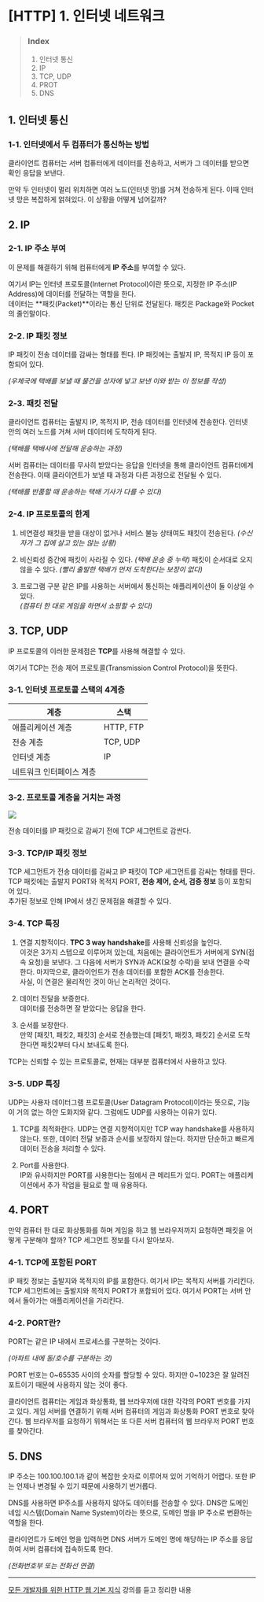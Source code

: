 # [HTTP] 1. 인터넷 네트워크

> ### Index
>
> 1. 인터넷 통신
> 2. IP
> 3. TCP, UDP
> 4. PROT
> 5. DNS

## 1. 인터넷 통신

### 1-1. 인터넷에서 두 컴퓨터가 통신하는 방법

클라이언트 컴퓨터는 서버 컴퓨터에게 데이터를 전송하고, 서버가 그 데이터를 받으면 확인 응답을 보낸다.

만약 두 인터넷이 멀리 위치하면 여러 노드(인터넷 망)를 거쳐 전송하게 된다. 이때 인터넷 망은 복잡하게 얽혀있다. 이 상황을 어떻게 넘어갈까?

## 2. IP

### 2-1. IP 주소 부여

이 문제를 해결하기 위해 컴퓨터에게 **IP 주소**를 부여할 수 있다.

여기서 IP는 인터넷 프로토콜(Internet Protocol)이란 뜻으로, 지정한 IP 주소(IP Address)에 데이터를 전달하는 역할을 한다.  
데이터는 **패킷(Packet)**이라는 통신 단위로 전달된다. 패킷은 Package와 Pocket의 줄인말이다.

### 2-2. IP 패킷 정보

IP 패킷이 전송 데이터를 감싸는 형태를 띈다. IP 패킷에는 출발지 IP, 목적지 IP 등이 포함되어 있다.

_(우체국에 택배를 보낼 때 물건을 상자에 넣고 보낸 이와 받는 이 정보를 작성)_

### 2-3. 패킷 전달

클라이언트 컴퓨터는 출발지 IP, 목적지 IP, 전송 데이터를 인터넷에 전송한다. 인터넷 안의 여러 노드를 거쳐 서버 데이터에 도착하게 된다.

_(택배를 택배사에 전달해 운송하는 과정)_

서버 컴퓨터는 데이터를 무사히 받았다는 응답을 인터넷을 통해 클라이언트 컴퓨터에게 전송한다. 이때 클라이언트가 보낼 때 과정과 다른 과정으로 전달될 수 있다.

_(택배를 반품할 때 운송하는 택배 기사가 다를 수 있다)_

### 2-4. IP 프로토콜의 한계

1. 비연결성
   패킷을 받을 대상이 없거나 서비스 불능 상태여도 패킷이 전송된다.
   _(수신자가 그 집에 살고 있는 않는 상황)_

2. 비신뢰성
   중간에 패킷이 사라질 수 있다. _(택배 운송 중 누락)_
   패킷이 순서대로 오지 않을 수 있다. _(빨리 출발한 택배가 먼저 도착한다는 보장이 없다)_

3. 프로그램 구분
   같은 IP를 사용하는 서버에서 통신하는 애플리케이션이 둘 이상일 수 있다.  
   _(컴퓨터 한 대로 게임을 하면서 쇼핑할 수 있다)_

## 3. TCP, UDP

IP 프로토콜의 이러한 문제점은 **TCP**를 사용해 해결할 수 있다.

여기서 TCP는 전송 제어 프로토콜(Transmission Control Protocol)을 뜻한다.

### 3-1. 인터넷 프로토콜 스택의 4계층

| 계층                     | 스택      |
| ------------------------ | --------- |
| 애플리케이션 계층        | HTTP, FTP |
| 전송 계층                | TCP, UDP  |
| 인터넷 계층              | IP        |
| 네트워크 인터페이스 계층 |           |

### 3-2. 프로토콜 계층을 거치는 과정

![](https://velog.velcdn.com/images/yeonsubaek/post/ce2291cc-634f-46c6-b314-aea8f8bd90a9/image.jpeg)

전송 데이터를 IP 패킷으로 감싸기 전에 TCP 세그먼트로 감싼다.

### 3-3. TCP/IP 패킷 정보

TCP 세그먼트가 전송 데이터를 감싸고 IP 패킷이 TCP 세그먼트를 감싸는 형태를 띈다. TCP 패킷에는 출발지 PORT와 목적지 PORT, **전송 제어, 순서, 검증 정보** 등이 포함되어 있다.  
추가된 정보로 인해 IP에서 생긴 문제점을 해결할 수 있다.

### 3-4. TCP 특징

1. 연결 지향적이다.
   **TPC 3 way handshake**를 사용해 신뢰성을 높인다.  
   이것은 3가지 스텝으로 이루어져 있는데, 처음에는 클라이언트가 서버에게 SYN(접속 요청)을 보낸다. 그 다음에 서버가 SYN과 ACK(요청 수락)을 보내 연결을 수락한다. 마지막으로, 클라이언트가 전송 데이터를 포함한 ACK를 전송한다.  
   사실, 이 연결은 물리적인 것이 아닌 논리적인 것이다.

2. 데이터 전달을 보증한다.  
   데이터를 전송하면 잘 받았다는 응답을 한다.

3. 순서를 보장한다.  
   만약 [패킷1, 패킷2, 패킷3] 순서로 전송했는데 [패킷1, 패킷3, 패킷2] 순서로 도착한다면 패킷2부터 다시 보내도록 한다.

TCP는 신뢰할 수 있는 프로토콜로, 현재는 대부분 컴퓨터에서 사용하고 있다.

### 3-5. UDP 특징

UDP는 사용자 데이터그램 프로토콜(User Datagram Protocol)이라는 뜻으로, 기능이 거의 없는 하얀 도화지와 같다. 그럼에도 UDP를 사용하는 이유가 있다.

1. TCP를 최적화한다.
   UDP는 연결 지향적이지만 TCP way handshake를 사용하지 않는다. 또한, 데이터 전달 보증과 순서를 보장하지 않는다. 하지만 단순하고 빠르게 데이터 전송을 처리할 수 있다.

2. Port를 사용한다.  
   IP와 유사하지만 PORT를 사용한다는 점에서 큰 메리트가 있다. PORT는 애플리케이션에서 추가 작업을 필요로 할 때 유용하다.

## 4. PORT

만약 컴퓨터 한 대로 화상통화를 하며 게임을 하고 웹 브라우저까지 요청하면 패킷을 어떻게 구분해야 할까? TCP 세그먼트 정보를 다시 알아보자.

### 4-1. TCP에 포함된 PORT

IP 패킷 정보는 출발지와 목적지의 IP를 포함한다. 여기서 IP는 목적지 서버를 가리킨다.  
TCP 세그먼트에는 출발지와 목적지 PORT가 포함되어 있다. 여기서 PORT는 서버 안에서 돌아가는 애플리케이션을 가리킨다.

### 4-2. PORT란?

PORT는 같은 IP 내에서 프로세스를 구분하는 것이다.

_(아파트 내에 동/호수를 구분하는 것)_

PORT 번호는 0~65535 사이의 숫자를 할당할 수 있다. 하지만 0~1023은 잘 알려진 포트이기 때문에 사용하지 않는 것이 좋다.

클라이언트 컴퓨터는 게임과 화상통화, 웹 브라우저에 대한 각각의 PORT 번호를 가지고 있다. 게임 서버를 연결하기 위해 서버 컴퓨터의 게임과 화상통화 PORT 번호로 찾아간다. 웹 브라우저를 요청하기 위해서는 또 다른 서버 컴퓨터의 웹 브라우저 PORT 번호를 찾아간다.

## 5. DNS

IP 주소는 100.100.100.1과 같이 복잡한 숫자로 이루어져 있어 기억하기 어렵다. 또한 IP는 언제나 변경될 수 있기 때문에 사용하기 번거롭다.

DNS를 사용하면 IP주소를 사용하지 않아도 데이터를 전송할 수 있다. DNS란 도메인 네임 시스템(Domain Name System)이라는 뜻으로, 도메인 명을 IP 주소로 변환하는 역할을 한다.

클라이언트가 도메인 명을 입력하면 DNS 서버가 도메인 명에 해당하는 IP 주소를 응답하여 서버 컴퓨터에 접속하도록 한다.

_(전화번호부 또는 전화선 연결)_

---

[모든 개발자를 위한 HTTP 웹 기본 지식](https://www.inflearn.com/course/http-%EC%9B%B9-%EB%84%A4%ED%8A%B8%EC%9B%8C%ED%81%AC) 강의를 듣고 정리한 내용
